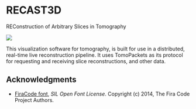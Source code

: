 RECAST3D
========

REConstruction of Arbitrary Slices in Tomography

![](https://raw.githubusercontent.com/cicwi/RECAST3D/develop/docs/preview_usage.gif)

This visualization software for tomography, is built for use in a distributed,
real-time live reconstruction pipeline. It uses TomoPackets as its protocol
for requesting and receiving slice reconstructions, and other data.

## Acknowledgments

- [FiraCode font](https://github.com/tonsky/FiraCode), _SIL Open Font License_. Copyright (c) 2014, The Fira Code Project Authors.
